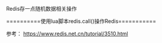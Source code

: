 Redis存一点随机数据相关操作

==========使用lua脚本redis.call()操作Redis===========

参考：
https://www.redis.net.cn/tutorial/3510.html
